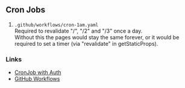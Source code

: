 ## Cron Jobs

1. `.github/workflows/cron-1am.yaml`  
  Required to revalidate "/", "/2" and "/3" once a day.  
  Without this the pages would stay the same forever, or it would be required to set a timer (via "revalidate" in getStaticProps).

### Links
- [CronJob with Auth](https://vercel.com/docs/concepts/solutions/cron-jobs)
- [GitHub Workflows](https://docs.github.com/en/actions/using-workflows/workflow-syntax-for-github-actions)
